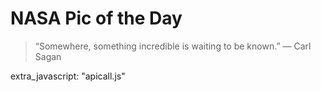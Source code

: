 # NASA Pic of the Day

>“Somewhere, something incredible is waiting to be known.”
>― Carl Sagan

extra_javascript:
    "apicall.js"



